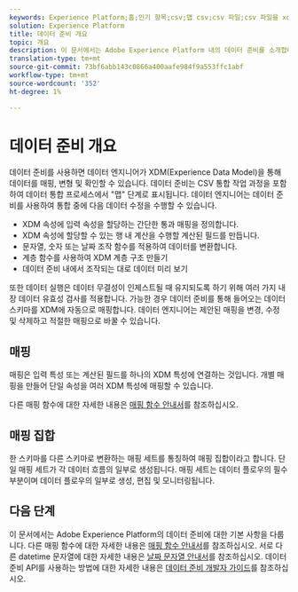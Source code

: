 ```yaml
---
keywords: Experience Platform;홈;인기 항목;csv;맵 csv;csv 파일;csv 파일을 xdm에 매핑;csv를 xdm;ui 안내서;매퍼;매핑;데이터 준비;데이터 준비;데이터 준비;데이터 준비;매핑;csv
solution: Experience Platform
title: 데이터 준비 개요
topic: 개요
description: 이 문서에서는 Adobe Experience Platform 내의 데이터 준비를 소개합니다.
translation-type: tm+mt
source-git-commit: 73bf6abb143c0866a400aafe984f9a553ffc1abf
workflow-type: tm+mt
source-wordcount: '352'
ht-degree: 1%

---
```



# 데이터 준비 개요

데이터 준비를 사용하면 데이터 엔지니어가 XDM(Experience Data Model)을 통해 데이터를 매핑, 변형 및 확인할 수 있습니다. 데이터 준비는 CSV 통합 작업 과정을 포함하여 데이터 통합 프로세스에서 &quot;맵&quot; 단계로 표시됩니다. 데이터 엔지니어는 데이터 준비를 사용하여 통합 중에 다음 데이터 수정을 수행할 수 있습니다.

- XDM 속성에 입력 속성을 할당하는 간단한 통과 매핑을 정의합니다.
- XDM 속성에 할당할 수 있는 행 내 계산을 수행할 계산된 필드를 만듭니다.
- 문자열, 숫자 또는 날짜 조작 함수를 적용하여 데이터를 변환합니다.
- 계층 함수를 사용하여 XDM 계층 구조 만들기
- 데이터 준비 내에서 조작되는 대로 데이터 미리 보기

또한 데이터 실행은 데이터 무결성이 인제스트될 때 유지되도록 하기 위해 여러 가지 내장 데이터 유효성 검사를 적용합니다. 가능한 경우 데이터 준비를 통해 들어오는 데이터 스키마를 XDM에 자동으로 매핑합니다. 데이터 엔지니어는 제안된 매핑을 변경, 수정 및 삭제하고 적절한 매핑으로 바꿀 수 있습니다.

## 매핑

매핑은 입력 특성 또는 계산된 필드를 하나의 XDM 특성에 연결하는 것입니다. 개별 매핑을 만들어 단일 속성을 여러 XDM 특성에 매핑할 수 있습니다.

다른 매핑 함수에 대한 자세한 내용은 [매핑 함수 안내서](./functions.md)를 참조하십시오.

## 매핑 집합

한 스키마를 다른 스키마로 변환하는 매핑 세트를 통칭하여 매핑 집합이라고 합니다. 단일 매핑 세트가 각 데이터 흐름의 일부로 생성됩니다. 매핑 세트는 데이터 플로우의 필수 부분이며 데이터 플로우의 일부로 생성, 편집 및 모니터링됩니다.

## 다음 단계

이 문서에서는 Adobe Experience Platform의 데이터 준비에 대한 기본 사항을 다룹니다. 다른 매핑 함수에 대한 자세한 내용은 [매핑 함수 안내서](./functions.md)를 참조하십시오. 서로 다른 datetime 문자열에 대한 자세한 내용은 [날짜 문자열 안내서](./dates.md)를 참조하십시오. 데이터 준비 API를 사용하는 방법에 대한 자세한 내용은 [데이터 준비 개발자 가이드](api/overview.md)를 참조하십시오.